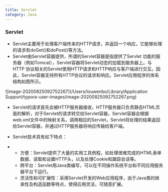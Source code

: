 ```yaml
---
title: Servlet
category: Java
---
```

### **Servlet**

- Servlet主要用于处理客户端传来的HTTP请求，并返回一个响应，它能够处理的请求有doGet()和doPost()等方法。
- Servlet由Servlet容器提供，所谓的Servlet容器是指提供了Servlet 功能的服务器（例如Tomcat），Servlet容器将Servlet动态的加载到服务器上。与HTTP 协议相关的Servlet使用HTTP请求和HTTP响应与客户端进行交互。因此，Servlet容器支持所有HTTP协议的请求和响应。Servlet应用程序的体系结构如图所示。

![image-20200825092752267](/Users/louwenbo/Library/Application Support/typora-user-images/image-20200825092752267.png)

- Servlet的请求首先会被HTTP服务器接收，HTTP服务器只负责静态HTML页面的解析，对于Servlet的请求转交给Servlet容器，Servlet容器会根据web.xml文件中的映射关系，调用相应的Servlet，Servlet将处理的结果返回给Servlet容器，并通过HTTP服务器将响应传输给客户端。

- Servlet技术具有如下特点：

- - 方便：Servlet提供了大量的实用工具例程，如处理很难完成的HTML表单数据、读取和设置HTTP头，以及处理Cookie和跟踪会话等。
  - 跨平台：Servlet用Java类编写，可以在不同操作系统平台和不同应用服务器平台下运行。
  - 灵活性和可扩展性：采用Servlet开发的Web应用程序，由于Java类的继承性及构造函数等特点，使得应用灵活，可随意扩展。